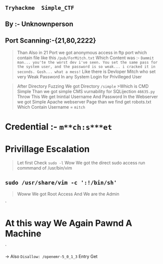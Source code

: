 `Tryhackme  Simple_CTF`
--
By :- Unknownperson
-- 

## Port Scanning:-{21,80,2222}
>Than Also in 21 Port we got anonymous access in ftp port which contain file like this `/pub/ForMitch.txt`
> Which Content was :- `Dammit man... you'te the worst dev i've seen. You set the same pass for the system user, and the password is so weak... i cracked it in seconds. Gosh... what a mess!`
> Like there is Devloper Mitch who set very Weak Password In any System Login for Privilleged User

> After Directory Fuzzing We got Directory `/simple`
	>Which is CMD Simple 
> Than we got simple CMS vurnability for SQLijection `46635.py`
> Throw This We get Inintial Username And Password 
> In the Webserver we got Simple Apache webserver Page than we find get robots.txt Which Contain Username = `mitch`

# Credential :- `m**ch:s***et`

# Privillage Escalation

> Let first Check `sudo -l`
> Wow We got the direct sudo access run commmand of /usr/bin/vim

`sudo /usr/share/vim -c ':!/bin/sh'`
--

> Woww We got Root Access And We are the Admin

`
# At this way We Again Pawnd A Machine
`


-> Also `Disallow: /openemr-5_0_1_3` Entry Get
